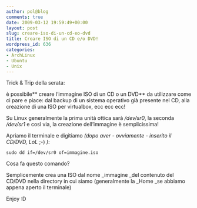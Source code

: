 ```yaml
---
author: pol@blog
comments: true
date: 2009-03-12 19:59:49+00:00
layout: post
slug: creare-iso-di-un-cd-eo-dvd
title: Creare ISO di un CD e/o DVD!
wordpress_id: 636
categories:
- ArchLinux
- Ubuntu
- Unix
---
```


Trick & Trip della serata:

è possibile** creare l’immagine ISO di un CD o un DVD** da utilizzare come ci pare e piace: dal backup di un sistema operativo già presente nel CD, alla creazione di una ISO per virtualbox, ecc ecc ecc!


Su Linux generalmente la prima unità ottica sarà _/dev/sr0_, la seconda _/dev/sr1_ e così via, la creazione dell’immagine è semplicissima!




Apriamo il terminale e digitiamo _(dopo aver - ovviamente - inserito il CD/DVD, LoL_ ;-) _)_:




`sudo dd if=/dev/sr0 of=immagine.iso`



Cosa fa questo comando?

Semplicemente crea una ISO dal nome _immagine _del contenuto del CD/DVD nella directory in cui siamo (generalmente la _Home _se abbiamo appena aperto il terminale)

Enjoy :D
